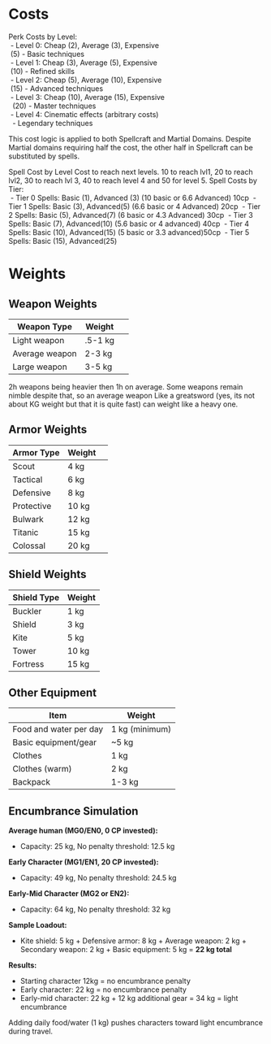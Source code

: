 # Costs
Perk Costs by Level:  
 - Level 0: Cheap (2), Average (3), Expensive  
 (5) - Basic techniques  
 - Level 1: Cheap (3), Average (5), Expensive  
 (10) - Refined skills  
 - Level 2: Cheap (5), Average (10), Expensive  
 (15) - Advanced techniques  
 - Level 3: Cheap (10), Average (15), Expensive  
  (20) - Master techniques  
 - Level 4: Cinematic effects (arbitrary costs)  
  - Legendary techniques

This cost logic is applied to both Spellcraft and Martial Domains. Despite Martial domains requiring half the cost, the other half in Spellcraft can be substituted by spells.

Spell Cost by Level
Cost to reach next levels. 10 to reach lvl1, 20 to reach lvl2, 30 to reach lvl 3, 40 to reach level 4 and 50 for level 5. 
Spell Costs by Tier:  
 - Tier 0 Spells: Basic (1), Advanced (3)  (10 basic or 6.6 Advanced) 10cp
 - Tier 1 Spells: Basic (3), Advanced(5)   (6.6 basic or 4 Advanced) 20cp
 - Tier 2 Spells: Basic (5), Advanced(7) (6 basic or 4.3 Advanced) 30cp
 - Tier 3 Spells: Basic (7), Advanced(10)   (5.6 basic or 4 advanced) 40cp
 - Tier 4 Spells: Basic (10), Advanced(15) (5 basic or 3.3 advanced)50cp
 - Tier 5 Spells: Basic (15), Advanced(25) 

# Weights
## Weapon Weights
| Weapon Type    | Weight  |     |
| -------------- | ------- | --- |
| Light weapon   | .5-1 kg |     |
| Average weapon | 2-3 kg  |     |
| Large weapon   | 3-5 kg  |     |
2h weapons being heavier then 1h on average. Some weapons remain nimble despite that, so an average weapon Like a greatsword (yes, its not about KG weight but that it is quite fast) can weight like a heavy one. 
## Armor Weights
| Armor Type | Weight |     |
| ---------- | ------ | --- |
| Scout      | 4 kg   |     |
| Tactical   | 6 kg   |     |
| Defensive  | 8 kg   |     |
| Protective | 10 kg  |     |
| Bulwark    | 12 kg  |     |
| Titanic    | 15 kg  |     |
| Colossal   | 20 kg  |     |

## Shield Weights
| Shield Type | Weight |
|---|---|
| Buckler | 1 kg |
| Shield | 3 kg |
| Kite | 5 kg |
| Tower | 10 kg |
| Fortress | 15 kg |

## Other Equipment  
| Item                   | Weight         |
| ---------------------- | -------------- |
| Food and water per day | 1 kg (minimum) |
| Basic equipment/gear   | ~5 kg          |
| Clothes                | 1 kg           |
| Clothes (warm)         | 2 kg           |
| Backpack               | 1-3 kg         |

## Encumbrance Simulation
**Average human (MG0/EN0, 0 CP invested):**
- Capacity: 25 kg, No penalty threshold: 12.5 kg

**Early Character (MG1/EN1, 20 CP invested):**
- Capacity: 49 kg, No penalty threshold: 24.5 kg

**Early-Mid Character (MG2 or EN2):**  
- Capacity: 64 kg, No penalty threshold: 32 kg

**Sample Loadout:**
- Kite shield: 5 kg + Defensive armor: 8 kg + Average weapon: 2 kg + Secondary weapon: 2 kg + Basic equipment: 5 kg = **22 kg total**

**Results:**
- Starting character 12kg = no encumbrance penalty
- Early character: 22 kg = no encumbrance penalty
- Early-mid character: 22 kg + 12 kg additional gear = 34 kg = light encumbrance

Adding daily food/water (1 kg) pushes characters toward light encumbrance during travel.